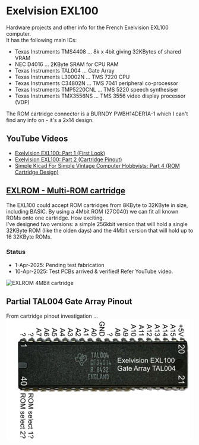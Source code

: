 # Exelvision EXL100
Hardware projects and other info for the French Exelvision EXL100 computer.<br>
It has the following main ICs:
- Texas Instruments TMS4408 ... 8k x 4bit giving 32KBytes of shared VRAM
- NEC D4016 ... 2KByte SRAM for CPU RAM
- Texas Instruments TAL004 ... Gate Array
- Texas Instruments L30002N ... TMS 7220 CPU
- Texas Instruments C34802N ... TMS 7041 peripheral co-processor
- Texas Instruments TMP5220CNL ... TMS 5220 speech synthesiser
- Texas Instruments TMX3556NS ... TMS 3556 video display processor (VDP)

The ROM cartridge connector is a BURNDY PWBH14DER1A-1 which I can't find any info on - it's a 2x14 design.<br>

## YouTube Videos
- [Exelvision EXL100: Part 1 (First Look)](https://youtu.be/5-ew3FQ9LnI)
- [Exelvision EXL100: Part 2 (Cartridge Pinout)](https://youtu.be/ktFMq2L3tBw)
- [Simple Kicad For Simple Vintage Computer Hobbyists: Part 4 (ROM Cartridge Design)](https://youtu.be/4mT13-wXdjI)

## [EXLROM - Multi-ROM cartridge](/EXLROM/)
The EXL100 could accept ROM cartridges from 8KByte to 32KByte in size, including BASIC.  By using a 4Mbit ROM (27C040) we can fit all known ROMs onto one cartridge.  How exciting.<br>
I've designed two versions: a simple 256kbit version that will hold a single 32KByte ROM (like the olden days) and the 4Mbit version that will hold up to 16 32KByte ROMs.<br>
### Status
- 1-Apr-2025:  Pending test fabrication 
- 10-Apr-2025: Test PCBs arrived & verified! Refer YouTube video.

![EXLROM 4MBit cartridge](/Images/EXLROM_4Mbit.png)

## Partial TAL004 Gate Array Pinout
From cartridge pinout investigation ... <br>
![TAL004 partial pinout](/Images/EXL100_TAL004_partial_pintout.jpg)
